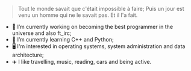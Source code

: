 > Tout le monde savait que c'était impossible à faire; Puis un jour est venu un homme qui ne le savait pas. Et il l'a fait.

- 🔭 I’m currently working on becoming the best programmer in the universe and also ft_irc;
- 🌱 I’m currently learning C++ and Python;
- 🖥️ I'm interested in operating systems, system administration and data architecture;
- ✈️ I like travelling, music, reading, cars and being active.
